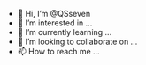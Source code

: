 - 👋 Hi, I’m @QSseven
- 👀 I’m interested in ...
- 🌱 I’m currently learning ...
- 💞️ I’m looking to collaborate on ...
- 📫 How to reach me ...

<!---
QSseven/QSseven is a ✨ special ✨ repository because its `README.md` (this file) appears on your GitHub profile.
You can click the Preview link to take a look at your changes.
--->
